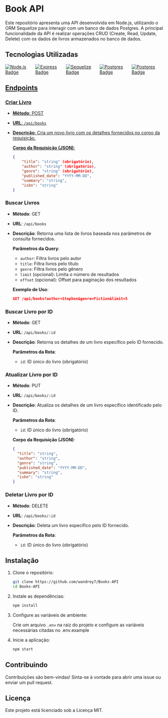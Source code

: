 # Book API

Este repositório apresenta uma API desenvolvida em Node.js, utilizando o ORM Sequelize para interagir com um banco de dados Postgres. A principal funcionalidade da API é realizar operações CRUD (Create, Read, Update, Delete) com os dados de livros armazenados no banco de dados.

## Tecnologias Utilizadas

<div style="display: flex; justify-content: space-between;">
    <a href="https://img.shields.io/badge/Node.js-339933?style=for-the-badge&logo=node.js&logoColor=white">
        <img src="https://img.shields.io/badge/Node.js-339933?style=for-the-badge&logo=node.js&logoColor=white" alt="Node.js Badge">
    </a>
    <a href="https://img.shields.io/badge/Express-000000?style=for-the-badge&logo=express&logoColor=white">
        <img src="https://img.shields.io/badge/Express-000000?style=for-the-badge&logo=express&logoColor=white" alt="Express Badge">
    </a>
    <a href="https://img.shields.io/badge/Sequelize-52B0E7?style=for-the-badge&logo=Sequelize&logoColor=white">
        <img src="https://img.shields.io/badge/Sequelize-52B0E7?style=for-the-badge&logo=Sequelize&logoColor=white" alt="Sequelize Badge">
    </a>
    <a href="https://img.shields.io/badge/Postgres-336791?style=for-the-badge&logo=postgresql&logoColor=white">
        <img src="https://img.shields.io/badge/Postgres-336791?style=for-the-badge&logo=postgresql&logoColor=white" alt="Postgres Badge">
    <a href="https://img.shields.io/badge/Jest-323330?style=for-the-badge&logo=Jest&logoColor=white">
        <img src="https://img.shields.io/badge/Jest-323330?style=for-the-badge&logo=Jest&logoColor=white" alt="Postgres Badge">
</div>

## Endpoints

### Criar Livro

- **Método**: POST
- **URL**: `/api/books`
- **Descrição**: Cria um novo livro com os detalhes fornecidos no corpo da requisição.

  **Corpo da Requisição (JSON)**:

  ```json
  {
      "title": "string" (obrigatório),
      "author": "string" (obrigatório),
      "genre": "string" (obrigatório),
      "published_date": "YYYY-MM-DD",
      "summary": "string",
      "isbn": "string"
  }
  ```

### Buscar Livros

- **Método**: GET
- **URL**: `/api/books`
- **Descrição**: Retorna uma lista de livros baseada nos parâmetros de consulta fornecidos.

  **Parâmetros da Query**:

  - `author`: Filtra livros pelo autor
  - `title`: Filtra livros pelo título
  - `genre`: Filtra livros pelo gênero
  - `limit` (opcional): Limita o número de resultados
  - `offset` (opcional): Offset para paginação dos resultados

  **Exemplo de Uso**:

  ```json
  GET /api/books?author=Stephen&genre=Fiction&limit=5
  ```

### Buscar Livro por ID

- **Método**: GET
- **URL**: `/api/books/:id`
- **Descrição**: Retorna os detalhes de um livro específico pelo ID fornecido.

  **Parâmetros da Rota**:

  - `id`: ID único do livro (obrigatório)

### Atualizar Livro por ID

- **Método**: PUT
- **URL**: `/api/books/:id`
- **Descrição**: Atualiza os detalhes de um livro específico identificado pelo ID.

  **Parâmetros da Rota**:

  - `id`: ID único do livro (obrigatório)

  **Corpo da Requisição (JSON)**:

  ```json
  {
    "title": "string",
    "author": "string",
    "genre": "string",
    "published_date": "YYYY-MM-DD",
    "summary": "string",
    "isbn": "string"
  }
  ```

### Deletar Livro por ID

- **Método**: DELETE
- **URL**: `/api/books/:id`
- **Descrição**: Deleta um livro específico pelo ID fornecido.

  **Parâmetros da Rota**:

  - `id`: ID único do livro (obrigatório)

## Instalação

1. Clone o repositório:

   ```bash
   git clone https://github.com/wandrey7/Books-API
   cd Books-API
   ```

2. Instale as dependências:

   ```bash
   npm install
   ```

3. Configure as variáveis de ambiente:

   Crie um arquivo `.env` na raiz do projeto e configure as variáveis necessárias citadas no .env.example

4. Inicie a aplicação:

   ```bash
   npm start
   ```

## Contribuindo

Contribuições são bem-vindas! Sinta-se à vontade para abrir uma issue ou enviar um pull request.

## Licença

Este projeto está licenciado sob a Licença MIT.
